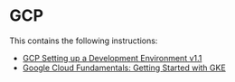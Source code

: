# GCP

This contains the following instructions:
- [GCP Setting up a Development Environment v1.1](/gcp-setting-up-a-development-environment-v1.1.md)
- [Google Cloud Fundamentals: Getting Started with GKE](/google-cloud-fundamentals-getting-started-with-gke.md)
